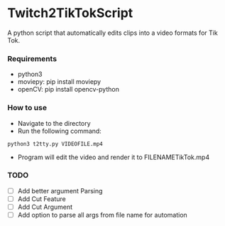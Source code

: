 # Twitch2TikTokScript
A python script that automatically edits clips into a video formats for Tik Tok.

### Requirements
- python3
- moviepy: pip install moviepy
- openCV: pip install opencv-python

### How to use
- Navigate to the directory
- Run the following command:
```
python3 t2tty.py VIDEOFILE.mp4
```
- Program will edit the video and render it to FILENAMETikTok.mp4

### TODO
- [ ] Add better argument Parsing
- [ ] Add Cut Feature
- [ ] Add Cut Argument
- [ ] Add option to parse all args from file name for automation
